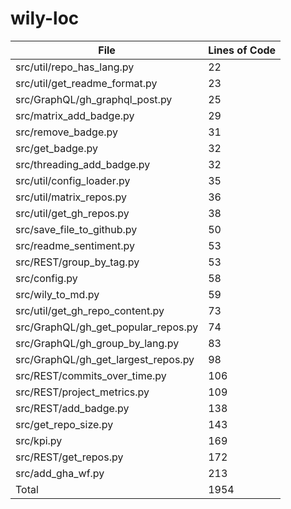 # wily-loc

| File                                |   Lines of Code |
| --- | --- |
| src/util/repo_has_lang.py           |              22 |
| src/util/get_readme_format.py       |              23 |
| src/GraphQL/gh_graphql_post.py      |              25 |
| src/matrix_add_badge.py             |              29 |
| src/remove_badge.py                 |              31 |
| src/get_badge.py                    |              32 |
| src/threading_add_badge.py          |              32 |
| src/util/config_loader.py           |              35 |
| src/util/matrix_repos.py            |              36 |
| src/util/get_gh_repos.py            |              38 |
| src/save_file_to_github.py          |              50 |
| src/readme_sentiment.py             |              53 |
| src/REST/group_by_tag.py            |              53 |
| src/config.py                       |              58 |
| src/wily_to_md.py                   |              59 |
| src/util/get_gh_repo_content.py     |              73 |
| src/GraphQL/gh_get_popular_repos.py |              74 |
| src/GraphQL/gh_group_by_lang.py     |              83 |
| src/GraphQL/gh_get_largest_repos.py |              98 |
| src/REST/commits_over_time.py       |             106 |
| src/REST/project_metrics.py         |             109 |
| src/REST/add_badge.py               |             138 |
| src/get_repo_size.py                |             143 |
| src/kpi.py                          |             169 |
| src/REST/get_repos.py               |             172 |
| src/add_gha_wf.py                   |             213 |
| Total                               |            1954 |
